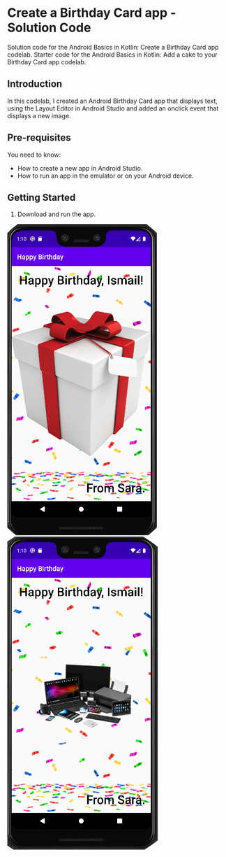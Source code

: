 Create a Birthday Card app - Solution Code
==========================================

Solution code for the Android Basics in Kotlin: Create a Birthday Card app codelab.
Starter code for the Android Basics in Kotlin: Add a cake to your Birthday Card app codelab.

Introduction
------------
In this codelab, I created an Android Birthday Card app that displays text, 
using the Layout Editor in Android Studio and added an onclick event that displays a new image.

Pre-requisites
--------------

You need to know:
- How to create a new app in Android Studio. 
- How to run an app in the emulator or on your Android device.


Getting Started
---------------

1. Download and run the app.

<img src="Screen Shot 2022-02-20 at 13.01.44.png" /> <img src="Screen Shot 2022-02-20 at 13.01.48.png" />
